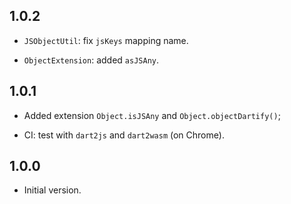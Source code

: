 ## 1.0.2

- `JSObjectUtil`: fix `jsKeys` mapping name.

- `ObjectExtension`: added `asJSAny`.

## 1.0.1

- Added extension `Object.isJSAny` and `Object.objectDartify()`;

- CI: test with `dart2js` and `dart2wasm` (on Chrome).

## 1.0.0

- Initial version.
